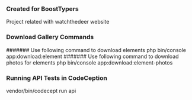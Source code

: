 ### Created for BoostTypers
Project related with watchthedeer website

### Download Gallery Commands
####### Use following command to download elements
php bin/console app:download:element
####### Use following command to download photos for elements
php bin/console app:download:element-photos

### Running API Tests in CodeCeption
vendor/bin/codecept run api